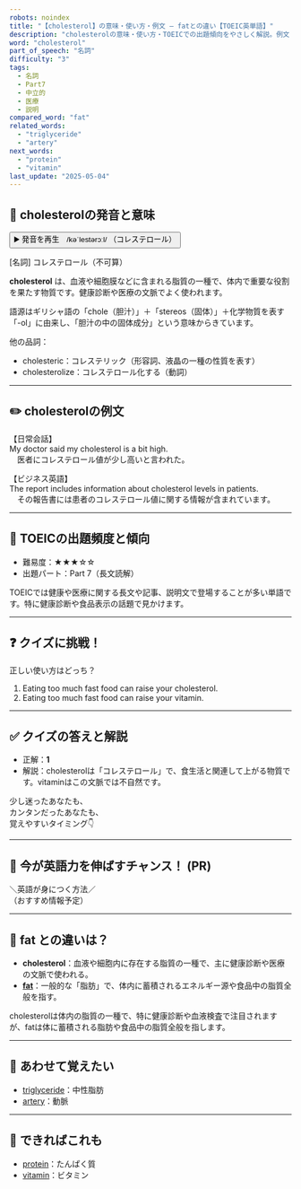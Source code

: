 ```yaml
---
robots: noindex
title: "【cholesterol】の意味・使い方・例文 ― fatとの違い【TOEIC英単語】"
description: "cholesterolの意味・使い方・TOEICでの出題傾向をやさしく解説。例文・クイズ付きでfatとの違いもわかりやすく学べます。"
word: "cholesterol"
part_of_speech: "名詞"
difficulty: "3"
tags:
  - 名詞
  - Part7
  - 中立的
  - 医療
  - 説明
compared_word: "fat"
related_words:
  - "triglyceride"
  - "artery"
next_words:
  - "protein"
  - "vitamin"
last_update: "2025-05-04"
---
```


## 🔰 cholesterolの発音と意味

<button class="play-audio" onclick="playTTS('cholesterol')">
  <span class="play-audio-main">
    ▶️ 発音を再生　/kəˈlestərɔːl/
  </span>
  <span class="play-audio-sub">
    （コレステロール）
  </span>
</button>

[名詞] コレステロール（不可算）

**cholesterol** は、血液や細胞膜などに含まれる脂質の一種で、体内で重要な役割を果たす物質です。健康診断や医療の文脈でよく使われます。

語源はギリシャ語の「chole（胆汁）」＋「stereos（固体）」＋化学物質を表す「-ol」に由来し、「胆汁の中の固体成分」という意味からきています。

他の品詞：  
- cholesteric：コレステリック（形容詞、液晶の一種の性質を表す）
- cholesterolize：コレステロール化する（動詞）

---

## ✏️ cholesterolの例文

【日常会話】  
My doctor said my cholesterol is a bit high.  
　医者にコレステロール値が少し高いと言われた。

【ビジネス英語】  
The report includes information about cholesterol levels in patients.  
　その報告書には患者のコレステロール値に関する情報が含まれています。

---

## 🎯 TOEICの出題頻度と傾向

- 難易度：★★★☆☆
- 出題パート：Part 7（長文読解）

TOEICでは健康や医療に関する長文や記事、説明文で登場することが多い単語です。特に健康診断や食品表示の話題で見かけます。

---

## ❓ クイズに挑戦！

正しい使い方はどっち？

1. Eating too much fast food can raise your cholesterol.  
2. Eating too much fast food can raise your vitamin.

---

## ✅ クイズの答えと解説

- 正解：**1**
- 解説：cholesterolは「コレステロール」で、食生活と関連して上がる物質です。vitaminはこの文脈では不自然です。

少し迷ったあなたも、  
カンタンだったあなたも、  
覚えやすいタイミング👇️

---

## 🚀 今が英語力を伸ばすチャンス！ (PR)

<div class="info-center">
＼英語が身につく方法／<br>  
（おすすめ情報予定）
</div>

---

## 🤔  fat との違いは？

- **cholesterol**：血液や細胞内に存在する脂質の一種で、主に健康診断や医療の文脈で使われる。
- **[fat](/fat)**：一般的な「脂肪」で、体内に蓄積されるエネルギー源や食品中の脂質全般を指す。

cholesterolは体内の脂質の一種で、特に健康診断や血液検査で注目されますが、fatは体に蓄積される脂肪や食品中の脂質全般を指します。

---

## 🧩 あわせて覚えたい

- [triglyceride](/triglyceride)：中性脂肪
- [artery](/artery)：動脈

---

## 📖 できればこれも

- [protein](/protein)：たんぱく質
- [vitamin](/vitamin)：ビタミン

<!-- cvid: aid31_bid00 -->
